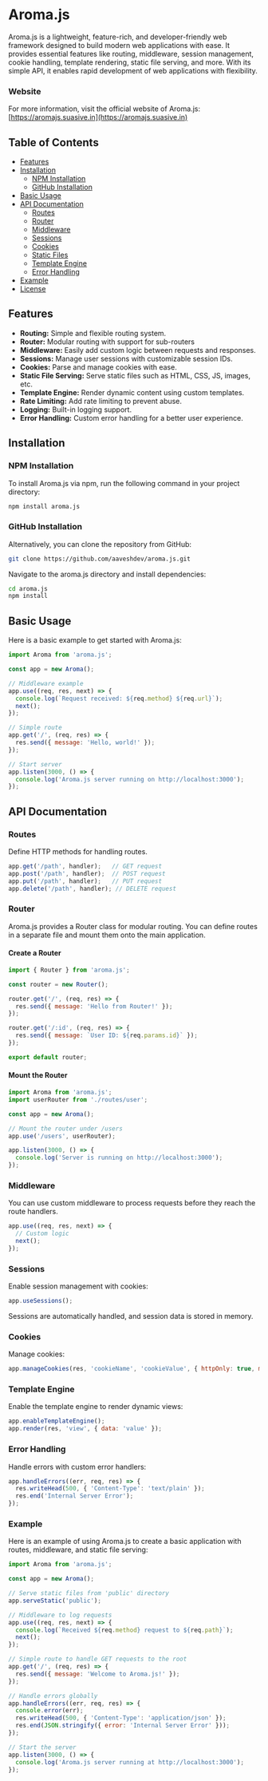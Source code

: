 # Aroma.js

Aroma.js is a lightweight, feature-rich, and developer-friendly web framework designed to build modern web applications with ease. It provides essential features like routing, middleware, session management, cookie handling, template rendering, static file serving, and more. With its simple API, it enables rapid development of web applications with flexibility.

### Website

For more information, visit the official website of Aroma.js: [https://aromajs.suasive.in](https://aromajs.suasive.in)


## Table of Contents

- [Features](#features)
- [Installation](#installation)
  - [NPM Installation](#npm-installation)
  - [GitHub Installation](#github-installation)
- [Basic Usage](#basic-usage)
- [API Documentation](#api-documentation)
  - [Routes](#routes)
  - [Router](#router)
  - [Middleware](#middleware)
  - [Sessions](#sessions)
  - [Cookies](#cookies)
  - [Static Files](#static-files)
  - [Template Engine](#template-engine)
  - [Error Handling](#error-handling)
- [Example](#example)
- [License](#license)

## Features

- **Routing:** Simple and flexible routing system.
- **Router:** Modular routing with support for sub-routers
- **Middleware:** Easily add custom logic between requests and responses.
- **Sessions:** Manage user sessions with customizable session IDs.
- **Cookies:** Parse and manage cookies with ease.
- **Static File Serving:** Serve static files such as HTML, CSS, JS, images, etc.
- **Template Engine:** Render dynamic content using custom templates.
- **Rate Limiting:** Add rate limiting to prevent abuse.
- **Logging:** Built-in logging support.
- **Error Handling:** Custom error handling for a better user experience.

## Installation

### NPM Installation

To install Aroma.js via npm, run the following command in your project directory:

```bash
npm install aroma.js
```

### GitHub Installation

Alternatively, you can clone the repository from GitHub:

```bash
git clone https://github.com/aaveshdev/aroma.js.git
```

Navigate to the aroma.js directory and install dependencies:

```bash
cd aroma.js
npm install
```

## Basic Usage

Here is a basic example to get started with Aroma.js:

``` javascript
import Aroma from 'aroma.js';

const app = new Aroma();

// Middleware example
app.use((req, res, next) => {
  console.log(`Request received: ${req.method} ${req.url}`);
  next();
});

// Simple route
app.get('/', (req, res) => {
  res.send({ message: 'Hello, world!' });
});

// Start server
app.listen(3000, () => {
  console.log('Aroma.js server running on http://localhost:3000');
});
```

## API Documentation

### Routes

Define HTTP methods for handling routes.

```javascript
app.get('/path', handler);   // GET request
app.post('/path', handler);  // POST request
app.put('/path', handler);   // PUT request
app.delete('/path', handler); // DELETE request
```

### Router

Aroma.js provides a Router class for modular routing. You can define routes in a separate file and mount them onto the main application.

#### Create a Router

```javascript
import { Router } from 'aroma.js';

const router = new Router();

router.get('/', (req, res) => {
  res.send({ message: 'Hello from Router!' });
});

router.get('/:id', (req, res) => {
  res.send({ message: `User ID: ${req.params.id}` });
});

export default router;
```

#### Mount the Router

```javascript
import Aroma from 'aroma.js';
import userRouter from './routes/user';

const app = new Aroma();

// Mount the router under /users
app.use('/users', userRouter);

app.listen(3000, () => {
  console.log('Server is running on http://localhost:3000');
});
```

### Middleware

You can use custom middleware to process requests before they reach the route handlers.

```javascript
app.use((req, res, next) => {
  // Custom logic
  next();
});
```

### Sessions

Enable session management with cookies:

```javascript
app.useSessions();
```

Sessions are automatically handled, and session data is stored in memory.

### Cookies

Manage cookies:

```javascript
app.manageCookies(res, 'cookieName', 'cookieValue', { httpOnly: true, maxAge: 3600 });
```

### Template Engine

Enable the template engine to render dynamic views:

```javascript
app.enableTemplateEngine();
app.render(res, 'view', { data: 'value' });
```

### Error Handling

Handle errors with custom error handlers:

```javascript
app.handleErrors((err, req, res) => {
  res.writeHead(500, { 'Content-Type': 'text/plain' });
  res.end('Internal Server Error');
});
```

### Example

Here is an example of using Aroma.js to create a basic application with routes, middleware, and static file serving:

```javascript
import Aroma from 'aroma.js';

const app = new Aroma();

// Serve static files from 'public' directory
app.serveStatic('public');

// Middleware to log requests
app.use((req, res, next) => {
  console.log(`Received ${req.method} request to ${req.path}`);
  next();
});

// Simple route to handle GET requests to the root
app.get('/', (req, res) => {
  res.send({ message: 'Welcome to Aroma.js!' });
});

// Handle errors globally
app.handleErrors((err, req, res) => {
  console.error(err);
  res.writeHead(500, { 'Content-Type': 'application/json' });
  res.end(JSON.stringify({ error: 'Internal Server Error' }));
});

// Start the server
app.listen(3000, () => {
  console.log('Aroma.js server running at http://localhost:3000');
});
```

